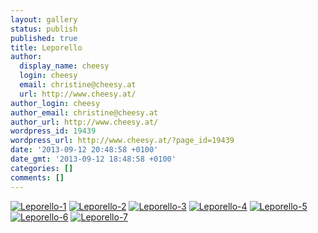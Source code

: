 ```yaml
---
layout: gallery
status: publish
published: true
title: Leporello
author:
  display_name: cheesy
  login: cheesy
  email: christine@cheesy.at
  url: http://www.cheesy.at/
author_login: cheesy
author_email: christine@cheesy.at
author_url: http://www.cheesy.at/
wordpress_id: 19439
wordpress_url: http://www.cheesy.at/?page_id=19439
date: '2013-09-12 20:48:58 +0100'
date_gmt: '2013-09-12 18:48:58 +0100'
categories: []
comments: []
---
```

[![](http://www.cheesy.at/wp-content/uploads/Leporello-1.jpg "Leporello-1")](http://www.cheesy.at/wp-content/uploads/Leporello-1.jpg)
[![](http://www.cheesy.at/wp-content/uploads/Leporello-2.jpg "Leporello-2")](http://www.cheesy.at/wp-content/uploads/Leporello-2.jpg)
[![](http://www.cheesy.at/wp-content/uploads/Leporello-3.jpg "Leporello-3")](http://www.cheesy.at/wp-content/uploads/Leporello-3.jpg)
[![](http://www.cheesy.at/wp-content/uploads/Leporello-4.jpg "Leporello-4")](http://www.cheesy.at/wp-content/uploads/Leporello-4.jpg)
[![](http://www.cheesy.at/wp-content/uploads/Leporello-5.jpg "Leporello-5")](http://www.cheesy.at/wp-content/uploads/Leporello-5.jpg)
[![](http://www.cheesy.at/wp-content/uploads/Leporello-6.jpg "Leporello-6")](http://www.cheesy.at/wp-content/uploads/Leporello-6.jpg)
[![](http://www.cheesy.at/wp-content/uploads/Leporello-7.jpg "Leporello-7")](http://www.cheesy.at/wp-content/uploads/Leporello-7.jpg)
